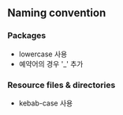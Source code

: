 ## Naming convention

### Packages
- lowercase 사용
- 예약어의 경우 '_' 추가

### Resource files & directories
- kebab-case 사용
